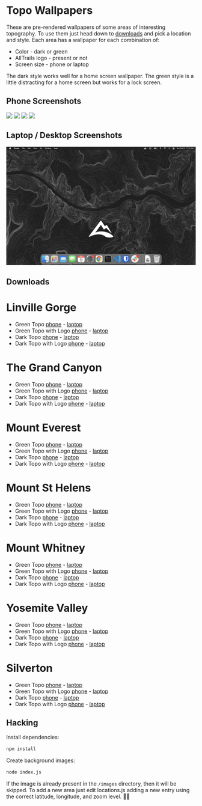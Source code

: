 <!-- Do not edit this file. It is autogenerated in index.js -->
# Topo Wallpapers

These are pre-rendered wallpapers of some areas of interesting topography. To use them just head down to [downloads](#downloads) and pick a location and style. Each area has a wallpaper for each combination of:

* Color - dark or green
* AllTrails logo - present or not
* Screen size - phone or laptop

The dark style works well for a home screen wallpaper. The green style is a little distracting for a home screen but works for a lock screen.
## Phone Screenshots

<div>
  <img src="screenshots/everest-dark-logo-phone.png" width="200">
  <img src="screenshots/gorge-green-logo-phone.png" width="200">
  <img src="screenshots/gorge-dark-phone.png" width="200">
  <img src="screenshots/whitney-green-logo-phone.png" width="200">
</div>

## Laptop / Desktop Screenshots

<div>
  <img src="screenshots/grand-canyon-dark-logo-laptop.png" width="800">
</div>

## Downloads
# Linville Gorge
* Green Topo [phone](images/linville-gorge-green-topo-phone.png) - [laptop](images/linville-gorge-green-topo-laptop.png)
* Green Topo with Logo [phone](images/linville-gorge-green-topo-logo-phone.png) - [laptop](images/linville-gorge-green-topo-logo-laptop.png)
* Dark Topo [phone](images/linville-gorge-dark-topo-phone.png) - [laptop](images/linville-gorge-dark-topo-laptop.png)
* Dark Topo with Logo [phone](images/linville-gorge-dark-topo-logo-phone.png) - [laptop](images/linville-gorge-dark-topo-logo-laptop.png)
# The Grand Canyon
* Green Topo [phone](images/grand-canyon-green-topo-phone.png) - [laptop](images/grand-canyon-green-topo-laptop.png)
* Green Topo with Logo [phone](images/grand-canyon-green-topo-logo-phone.png) - [laptop](images/grand-canyon-green-topo-logo-laptop.png)
* Dark Topo [phone](images/grand-canyon-dark-topo-phone.png) - [laptop](images/grand-canyon-dark-topo-laptop.png)
* Dark Topo with Logo [phone](images/grand-canyon-dark-topo-logo-phone.png) - [laptop](images/grand-canyon-dark-topo-logo-laptop.png)
# Mount Everest
* Green Topo [phone](images/everest-green-topo-phone.png) - [laptop](images/everest-green-topo-laptop.png)
* Green Topo with Logo [phone](images/everest-green-topo-logo-phone.png) - [laptop](images/everest-green-topo-logo-laptop.png)
* Dark Topo [phone](images/everest-dark-topo-phone.png) - [laptop](images/everest-dark-topo-laptop.png)
* Dark Topo with Logo [phone](images/everest-dark-topo-logo-phone.png) - [laptop](images/everest-dark-topo-logo-laptop.png)
# Mount St Helens
* Green Topo [phone](images/st-helens-green-topo-phone.png) - [laptop](images/st-helens-green-topo-laptop.png)
* Green Topo with Logo [phone](images/st-helens-green-topo-logo-phone.png) - [laptop](images/st-helens-green-topo-logo-laptop.png)
* Dark Topo [phone](images/st-helens-dark-topo-phone.png) - [laptop](images/st-helens-dark-topo-laptop.png)
* Dark Topo with Logo [phone](images/st-helens-dark-topo-logo-phone.png) - [laptop](images/st-helens-dark-topo-logo-laptop.png)
# Mount Whitney
* Green Topo [phone](images/whitney-green-topo-phone.png) - [laptop](images/whitney-green-topo-laptop.png)
* Green Topo with Logo [phone](images/whitney-green-topo-logo-phone.png) - [laptop](images/whitney-green-topo-logo-laptop.png)
* Dark Topo [phone](images/whitney-dark-topo-phone.png) - [laptop](images/whitney-dark-topo-laptop.png)
* Dark Topo with Logo [phone](images/whitney-dark-topo-logo-phone.png) - [laptop](images/whitney-dark-topo-logo-laptop.png)
# Yosemite Valley
* Green Topo [phone](images/yosemite-valley-green-topo-phone.png) - [laptop](images/yosemite-valley-green-topo-laptop.png)
* Green Topo with Logo [phone](images/yosemite-valley-green-topo-logo-phone.png) - [laptop](images/yosemite-valley-green-topo-logo-laptop.png)
* Dark Topo [phone](images/yosemite-valley-dark-topo-phone.png) - [laptop](images/yosemite-valley-dark-topo-laptop.png)
* Dark Topo with Logo [phone](images/yosemite-valley-dark-topo-logo-phone.png) - [laptop](images/yosemite-valley-dark-topo-logo-laptop.png)
# Silverton
* Green Topo [phone](images/silverton-green-topo-phone.png) - [laptop](images/silverton-green-topo-laptop.png)
* Green Topo with Logo [phone](images/silverton-green-topo-logo-phone.png) - [laptop](images/silverton-green-topo-logo-laptop.png)
* Dark Topo [phone](images/silverton-dark-topo-phone.png) - [laptop](images/silverton-dark-topo-laptop.png)
* Dark Topo with Logo [phone](images/silverton-dark-topo-logo-phone.png) - [laptop](images/silverton-dark-topo-logo-laptop.png)
## Hacking

Install dependencies:

```bash
npm install
```

Create background images:

```bash
node index.js
```

If the image is already present in the `/images` directory, then it will be skipped. To add a new area just edit locations.js adding a new entry using the correct latitude, longitude, and zoom level. 🤘🏻
